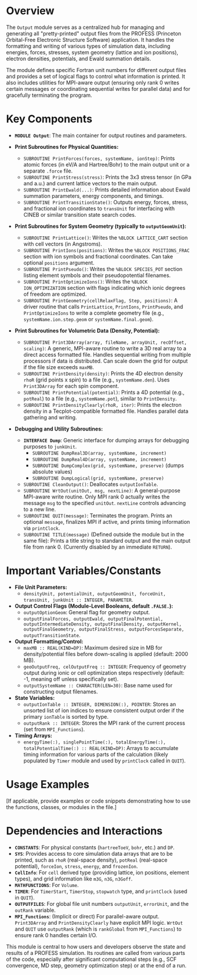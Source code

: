 # Overview

The `Output` module serves as a centralized hub for managing and generating all "pretty-printed" output files from the PROFESS (Princeton Orbital-Free Electronic Structure Software) application. It handles the formatting and writing of various types of simulation data, including energies, forces, stresses, system geometry (lattice and ion positions), electron densities, potentials, and Ewald summation details.

The module defines specific Fortran unit numbers for different output files and provides a set of logical flags to control what information is printed. It also includes utilities for MPI-aware output (ensuring only rank 0 writes certain messages or coordinating sequential writes for parallel data) and for gracefully terminating the program.

# Key Components

- **`MODULE Output`**: The main container for output routines and parameters.

- **Print Subroutines for Physical Quantities:**
    - `SUBROUTINE PrintForces(forces, systemName, ionStep)`: Prints atomic forces (in eV/A and Hartree/Bohr) to the main output unit or a separate `.force` file.
    - `SUBROUTINE PrintStress(stress)`: Prints the 3x3 stress tensor (in GPa and a.u.) and current lattice vectors to the main output.
    - `SUBROUTINE PrintEwald(...)`: Prints detailed information about Ewald summation parameters, energy components, and timings.
    - `SUBROUTINE PrintTransitionState()`: Outputs energy, forces, stress, and fractional ion coordinates to `transUnit` for interfacing with CINEB or similar transition state search codes.

- **Print Subroutines for System Geometry (typically to `outputGeomUnit`):**
    - `SUBROUTINE PrintLattice()`: Writes the `%BLOCK LATTICE_CART` section with cell vectors (in Angstroms).
    - `SUBROUTINE PrintIons(positions)`: Writes the `%BLOCK POSITIONS_FRAC` section with ion symbols and fractional coordinates. Can take optional `positions` argument.
    - `SUBROUTINE PrintPseudo()`: Writes the `%BLOCK SPECIES_POT` section listing element symbols and their pseudopotential filenames.
    - `SUBROUTINE PrintOptimizeIons()`: Writes the `%BLOCK ION_OPTIMIZATION` section with flags indicating which ionic degrees of freedom are optimized.
    - `SUBROUTINE PrintGeometry(cellRelaxFlag, Step, positions)`: A driver routine that calls `PrintLattice`, `PrintIons`, `PrintPseudo`, and `PrintOptimizeIons` to write a complete geometry file (e.g., `systemName.ion.step.geom` or `systemName.final.geom`).

- **Print Subroutines for Volumetric Data (Density, Potential):**
    - `SUBROUTINE Print3DArray(array, fileName, arrayUnit, recOffset, scaling)`: A generic, MPI-aware routine to write a 3D real array to a direct access formatted file. Handles sequential writing from multiple processors if data is distributed. Can scale down the grid for output if the file size exceeds `maxMB`.
    - `SUBROUTINE PrintDensity(density)`: Prints the 4D electron density `rhoR` (grid points x spin) to a file (e.g., `systemName.den`). Uses `Print3DArray` for each spin component.
    - `SUBROUTINE PrintPotential(potential)`: Prints a 4D potential (e.g., `potReal`) to a file (e.g., `systemName.pot`), similar to `PrintDensity`.
    - `SUBROUTINE PrintDensityClearly(rhoR, iter)`: Prints the electron density in a Tecplot-compatible formatted file. Handles parallel data gathering and writing.

- **Debugging and Utility Subroutines:**
    - **`INTERFACE Dump`**: Generic interface for dumping arrays for debugging purposes to `junkUnit`.
        - `SUBROUTINE DumpReal3D(array, systemName, increment)`
        - `SUBROUTINE DumpReal4D(array, systemName, increment)`
        - `SUBROUTINE DumpComplex(grid, systemName, preserve)` (dumps absolute values)
        - `SUBROUTINE DumpLogical(grid, systemName, preserve)`
    - `SUBROUTINE CleanOutput()`: Deallocates `outputIonTable`.
    - `SUBROUTINE WrtOut(unitOut, msg, nextLine)`: A general-purpose MPI-aware write routine. Only MPI rank 0 actually writes the message `msg` to the specified `unitOut`. `nextLine` controls advancing to a new line.
    - `SUBROUTINE QUIT(message)`: Terminates the program. Prints an optional `message`, finalizes MPI if active, and prints timing information via `printClock`.
    - `SUBROUTINE TITLE(message)` (Defined outside the module but in the same file): Prints a title string to standard output and the main output file from rank 0. (Currently disabled by an immediate `RETURN`).

# Important Variables/Constants

- **File Unit Parameters:**
    - `densityUnit, potentialUnit, outputGeomUnit, forceUnit, transUnit, junkUnit :: INTEGER, PARAMETER`.
- **Output Control Flags (Module-Level Booleans, default `.FALSE.`):**
    - `outputOptionGeom`: General flag for geometry output.
    - `outputFinalForces, outputEwald, outputFinalPotential, outputIntermediateDensity, outputFinalDensity, outputKernel, outputFinalGeometry, outputFinalStress, outputForcesSeparate, outputTransitionState`.
- **Output Formatting/Control:**
    - `maxMB :: REAL(KIND=DP)`: Maximum desired size in MB for density/potential files before down-scaling is applied (default: 2000 MB).
    - `geoOutputFreq, celOutputFreq :: INTEGER`: Frequency of geometry output during ionic or cell optimization steps respectively (default: -1, meaning off unless specifically set).
    - `outputSystemName :: CHARACTER(LEN=30)`: Base name used for constructing output filenames.
- **State Variables:**
    - `outputIonTable :: INTEGER, DIMENSION(:), POINTER`: Stores an unsorted list of ion indices to ensure consistent output order if the primary `ionTable` is sorted by type.
    - `outputRank :: INTEGER`: Stores the MPI rank of the current process (set from `MPI_Functions`).
- **Timing Arrays:**
    - `energyTime(:), singlePointTime(:), totalEnergyTime(:), totalPotentialTime(:) :: REAL(KIND=DP)`: Arrays to accumulate timing information for various parts of the calculation (likely populated by `Timer` module and used by `printClock` called in `QUIT`).

# Usage Examples

[If applicable, provide examples or code snippets demonstrating how to use the functions, classes, or modules in the file.]

# Dependencies and Interactions

- **`CONSTANTS`**: For physical constants (`hartreeToeV`, `bohr`, etc.) and `DP`.
- **`SYS`**: Provides access to core simulation data arrays that are to be printed, such as `rhoR` (real-space density), `potReal` (real-space potential), `forceIon`, `stress`, `energy`, and `frozenIon`.
- **`CellInfo`**: For `cell` derived type (providing lattice, ion positions, element types), and grid information like `m3G`, `n3G`, `n3Goff`.
- **`MATHFUNCTIONS`**: For `Volume`.
- **`TIMER`**: For `TimerStart`, `TimerStop`, `stopwatch` type, and `printClock` (used in `QUIT`).
- **`OUTPUTFILES`**: For global file unit numbers `outputUnit`, `errorUnit`, and the `outRank` variable.
- **`MPI_Functions`**: (Implicit or direct) For parallel-aware output. `Print3DArray` and `PrintDensityClearly` have explicit MPI logic. `WrtOut` and `QUIT` use `outputRank` (which is `rankGlobal` from `MPI_Functions`) to ensure rank 0 handles certain I/O.

This module is central to how users and developers observe the state and results of a PROFESS simulation. Its routines are called from various parts of the code, especially after significant computational steps (e.g., SCF convergence, MD step, geometry optimization step) or at the end of a run.
